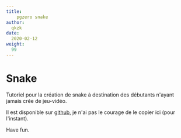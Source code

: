 ```yaml
---
title:
    pgzero snake
author:
  qkzk
date:
  2020-02-12
weight:
  99
---
```


# Snake

Tutoriel pour la création de snake à destination des débutants n'ayant
jamais crée de jeu-vidéo.

Il est disponible sur [github](https://github.com/qkzk/snake),
je n'ai pas le courage de le copier ici (pour l'instant).

Have fun.
